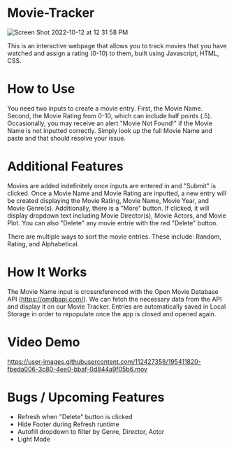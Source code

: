 # Movie-Tracker

![Screen Shot 2022-10-12 at 12 31 58 PM](https://user-images.githubusercontent.com/112427358/195409850-38884b65-2e73-475c-a4bc-dfebfb08faec.png)

This is an interactive webpage that allows you to track movies that you have watched and assign a rating (0-10) to them, built using Javascript, HTML, CSS.

# How to Use
You need two inputs to create a movie entry. First, the Movie Name. Second, the Movie Rating from 0-10, which can include half points (.5). Occasionally, you may receive an alert "Movie Not Found!" if the Movie Name is not inputted correctly. Simply look up the full Movie Name and paste and that should resolve your issue.

# Additional Features
Movies are added indefinitely once inputs are entered in and "Submit" is clicked. Once a Movie Name and Movie Rating are inputted, a new entry will be created displaying the Movie Rating, Movie Name, Movie Year, and Movie Genre(s). Additionally, there is a "More" button. If clicked, it will display dropdown text including Movie Director(s), Movie Actors, and Movie Plot. You can also "Delete" any movie entrie with the red "Delete" button.

There are multiple ways to sort the movie entries. These include: Random, Rating, and Alphabetical.

# How It Works
The Movie Name input is crossreferenced with the Open Movie Database API (https://omdbapi.com/). We can fetch the necessary data from the API and display it on our Movie Tracker. Entries are automatically saved in Local Storage in order to repopulate once the app is closed and opened again.

# Video Demo
https://user-images.githubusercontent.com/112427358/195411820-fbeda006-3c80-4ee0-bbaf-0d844a9f05b6.mov

# Bugs / Upcoming Features
- Refresh when "Delete" button is clicked
- Hide Footer during Refresh runtime
- Autofill dropdown to filter by Genre, Director, Actor
- Light Mode
